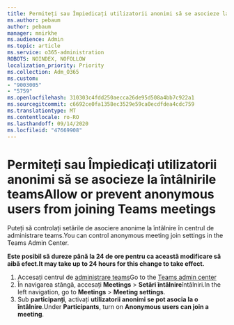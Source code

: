 ```yaml
---
title: Permiteți sau Împiedicați utilizatorii anonimi să se asocieze la întâlnirile teams
ms.author: pebaum
author: pebaum
manager: mnirkhe
ms.audience: Admin
ms.topic: article
ms.service: o365-administration
ROBOTS: NOINDEX, NOFOLLOW
localization_priority: Priority
ms.collection: Adm_O365
ms.custom:
- "9003005"
- "5759"
ms.openlocfilehash: 310303c4fdd250aecca26de95d508a4bb7c922a1
ms.sourcegitcommit: c6692ce0fa1358ec3529e59ca0ecdfdea4cdc759
ms.translationtype: MT
ms.contentlocale: ro-RO
ms.lasthandoff: 09/14/2020
ms.locfileid: "47669908"
---
```

# <a name="allow-or-prevent-anonymous-users-from-joining-teams-meetings"></a><span data-ttu-id="a6223-102">Permiteți sau Împiedicați utilizatorii anonimi să se asocieze la întâlnirile teams</span><span class="sxs-lookup"><span data-stu-id="a6223-102">Allow or prevent anonymous users from joining Teams meetings</span></span>

<span data-ttu-id="a6223-103">Puteți să controlați setările de asociere anonime la întâlnire în centrul de administrare teams.</span><span class="sxs-lookup"><span data-stu-id="a6223-103">You can control anonymous meeting join settings in the Teams Admin Center.</span></span>

<span data-ttu-id="a6223-104">**Este posibil să dureze până la 24 de ore pentru ca această modificare să aibă efect.**</span><span class="sxs-lookup"><span data-stu-id="a6223-104">**It may take up to 24 hours for this change to take effect.**</span></span>

1.  <span data-ttu-id="a6223-105">Accesați centrul de [administrare teams](https://admin.teams.microsoft.com)</span><span class="sxs-lookup"><span data-stu-id="a6223-105">Go to the [Teams admin center](https://admin.teams.microsoft.com)</span></span>
2.  <span data-ttu-id="a6223-106">În navigarea stângă, accesați **Meetings**   >   **Setări întâlnire**întâlniri.</span><span class="sxs-lookup"><span data-stu-id="a6223-106">In the left navigation, go to  **Meetings**  >  **Meeting settings**.</span></span>
3.  <span data-ttu-id="a6223-107">Sub  **participanți**, activați  **utilizatorii anonimi se pot asocia la o întâlnire**.</span><span class="sxs-lookup"><span data-stu-id="a6223-107">Under  **Participants**, turn on  **Anonymous users can join a meeting**.</span></span>